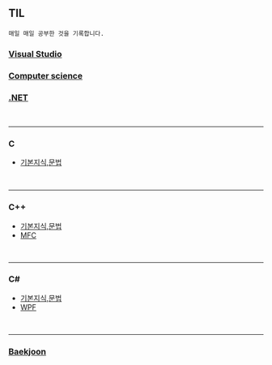 ## TIL

~~~
매일 매일 공부한 것을 기록합니다.
~~~

### [Visual Studio](https://github.com/BuMinKyoo/TIL/tree/main/Visual%20Studio)
### [Computer science](https://github.com/BuMinKyoo/TIL/tree/main/Computer%20science)
### [.NET](https://github.com/BuMinKyoo/TIL/tree/main/.NET)

<br/>

***

### C
  - [기본지식,문법](https://github.com/BuMinKyoo/TIL/tree/main/C/%EA%B8%B0%EB%B3%B8%EC%A7%80%EC%8B%9D,%EB%AC%B8%EB%B2%95)

<br/>

***

### C++
  - [기본지식,문법](https://github.com/BuMinKyoo/TIL/tree/main/C%2B%2B/%EA%B8%B0%EB%B3%B8%EC%A7%80%EC%8B%9D%2C%EB%AC%B8%EB%B2%95)
  - [MFC](https://github.com/BuMinKyoo/TIL/tree/main/C%2B%2B/MFC)

<br/>

***

### C#
- [기본지식,문법](https://github.com/BuMinKyoo/TIL/tree/main/C%23/%EA%B8%B0%EB%B3%B8%EC%A7%80%EC%8B%9D%2C%EB%AC%B8%EB%B2%95)
- [WPF](https://github.com/BuMinKyoo/TIL/tree/main/WPF)

<br/>

***

### [Baekjoon](https://github.com/BuMinKyoo/Baekjoon)
